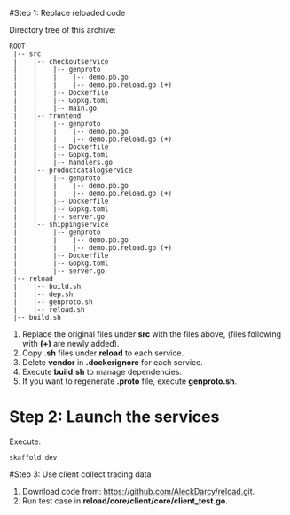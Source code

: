 #Step 1: Replace reloaded code

Directory tree of this archive:

```
ROOT
 |-- src
 |    |-- checkoutservice
 |    |    |-- genproto
 |    |    |    |-- demo.pb.go
 |    |    |    |-- demo.pb.reload.go (+)
 |    |    |-- Dockerfile
 |    |    |-- Gopkg.toml
 |    |    |-- main.go
 |    |-- frontend
 |    |    |-- genproto
 |    |    |    |-- demo.pb.go
 |    |    |    |-- demo.pb.reload.go (+)
 |    |    |-- Dockerfile
 |    |    |-- Gopkg.toml
 |    |    |-- handlers.go
 |    |-- productcatalogservice
 |    |    |-- genproto
 |    |    |    |-- demo.pb.go
 |    |    |    |-- demo.pb.reload.go (+)
 |    |    |-- Dockerfile
 |    |    |-- Gopkg.toml
 |    |    |-- server.go
 |    |-- shippingservice
 |         |-- genproto
 |         |    |-- demo.pb.go
 |         |    |-- demo.pb.reload.go (+)
 |         |-- Dockerfile
 |         |-- Gopkg.toml
 |         |-- server.go
 |-- reload
 |    |-- build.sh
 |    |-- dep.sh
 |    |-- genproto.sh
 |    |-- reload.sh
 |-- build.sh
```
1. Replace the original files under **src** with the files above, (files following with **(+)** are newly added).
2. Copy **.sh** files under **reload** to each service.
3. Delete **vendor** in **.dockerignore** for each service.
4. Execute **build.sh** to manage dependencies.
5. If you want to regenerate **.proto** file, execute **genproto.sh**.

# Step 2: Launch the services

Execute:

```shell
skaffold dev
```

#Step 3: Use client collect tracing data

1. Download code from: https://github.com/AleckDarcy/reload.git.
2. Run test case in **reload/core/client/core/client_test.go**.